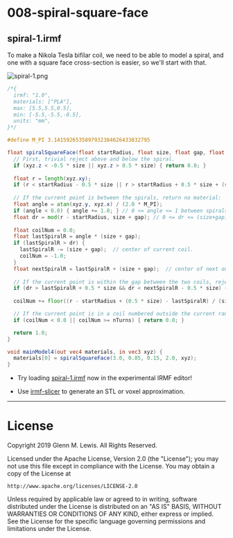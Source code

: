 # 008-spiral-square-face

## spiral-1.irmf

To make a Nikola Tesla bifilar coil, we need to be able to model a
spiral, and one with a square face cross-section is easier, so
we'll start with that.

![spiral-1.png](spiral-1.png)

```glsl
/*{
  irmf: "1.0",
  materials: ["PLA"],
  max: [5.5,5.5,0.5],
  min: [-5.5,-5.5,-0.5],
  units: "mm",
}*/

#define M_PI 3.1415926535897932384626433832795

float spiralSquareFace(float startRadius, float size, float gap, float nTurns, in vec3 xyz) {
  // First, trivial reject above and below the spiral.
  if (xyz.z < -0.5 * size || xyz.z > 0.5 * size) { return 0.0; }
  
  float r = length(xyz.xy);
  if (r < startRadius - 0.5 * size || r > startRadius + 0.5 * size + (size + gap) * nTurns) { return 0.0; }
  
  // If the current point is between the spirals, return no material:
  float angle = atan(xyz.y, xyz.x) / (2.0 * M_PI);
  if (angle < 0.0) { angle += 1.0; } // 0 <= angle <= 1 between spirals from center to center.
  float dr = mod(r - startRadius, size + gap); // 0 <= dr <= (size+gap) between spirals from center to center.
  
  float coilNum = 0.0;
  float lastSpiralR = angle * (size + gap);
  if (lastSpiralR > dr) {
    lastSpiralR -= (size + gap);  // center of current coil.
    coilNum = -1.0;
  }
  float nextSpiralR = lastSpiralR + (size + gap);  // center of next outer coil.
  
  // If the current point is within the gap between the two coils, reject it.
  if (dr > lastSpiralR + 0.5 * size && dr < nextSpiralR - 0.5 * size) { return 0.0; }
  
  coilNum += floor((r - startRadius + (0.5 * size) - lastSpiralR) / (size + gap));

  // If the current point is in a coil numbered outside the current range, reject it.
  if (coilNum < 0.0 || coilNum >= nTurns) { return 0.0; }

  return 1.0;
}

void mainModel4(out vec4 materials, in vec3 xyz) {
  materials[0] = spiralSquareFace(3.0, 0.85, 0.15, 2.0, xyz);
}
```

* Try loading [spiral-1.irmf](https://gmlewis.github.io/irmf-editor/?s=github.com/gmlewis/irmf-examples/blob/master/examples/008-spiral-square-face/spiral-1.irmf) now in the experimental IRMF editor!

* Use [irmf-slicer](https://github.com/gmlewis/irmf-slicer) to generate an STL or voxel approximation.

----------------------------------------------------------------------

# License

Copyright 2019 Glenn M. Lewis. All Rights Reserved.

Licensed under the Apache License, Version 2.0 (the "License");
you may not use this file except in compliance with the License.
You may obtain a copy of the License at

    http://www.apache.org/licenses/LICENSE-2.0

Unless required by applicable law or agreed to in writing, software
distributed under the License is distributed on an "AS IS" BASIS,
WITHOUT WARRANTIES OR CONDITIONS OF ANY KIND, either express or implied.
See the License for the specific language governing permissions and
limitations under the License.
